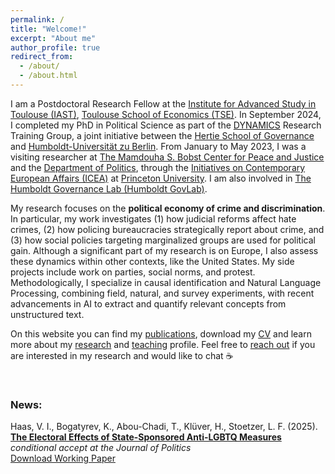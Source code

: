 ```yaml
---
permalink: /
title: "Welcome!"
excerpt: "About me"
author_profile: true
redirect_from: 
  - /about/
  - /about.html
---
```


I am a Postdoctoral Research Fellow at the [Institute for Advanced Study in Toulouse (IAST)](https://www.iast.fr/people/violeta-haas), [Toulouse School of Economics (TSE)](https://www.tse-fr.eu). In September 2024, I completed my PhD in Political Science as part of the [DYNAMICS](https://www.sowi.hu-berlin.de/en/dynamics) Research Training Group, a joint initiative between the [Hertie School of Governance](https://www.hertie-school.org/de/) and [Humboldt-Universität zu Berlin](https://www.sowi.hu-berlin.de/en/lehrbereiche-en/comparative-political-behavior/team/violeta-haas). From January to May 2023, I was a visiting researcher at [The Mamdouha S. Bobst Center for Peace and Justice](https://bobst.princeton.edu) and the [Department of Politics](https://politics.princeton.edu), through the [Initiatives on Contemporary European Affairs (ICEA)](https://icea.spia.princeton.edu/people/violeta-haas) at [Princeton University](https://www.princeton.edu). I am also involved in [The Humboldt Governance Lab (Humboldt GovLab)](https://hu-govlab.de/en/team-2/). 

My research focuses on the **political economy of crime and discrimination**. In particular, my work investigates (1) how judicial reforms affect hate crimes, (2) how policing bureaucracies strategically report about crime, and (3) how social policies targeting marginalized groups are used for political gain. Although a significant part of my research is on Europe, I also assess these dynamics within other contexts, like the United States. My side projects include work on parties, social norms, and protest. Methodologically, I specialize in causal identification and Natural Language Processing, combining field, natural, and survey experiments, with recent advancements in AI to extract and quantify relevant concepts from unstructured text.

On this website you can find my [publications](https://violeta-haas.github.io/publications/), download my [CV](https://violeta-haas.github.io/cv/) and learn more about my [research](https://violeta-haas.github.io/research/) and [teaching](https://violeta-haas.github.io/teaching/) profile. Feel free to [reach out](mailto:violeta.haas@iast.fr) if you are interested in my research and would like to chat :coffee:  
<p>&nbsp;</p>   


### News:  

Haas, V. I., Bogatyrev, K., Abou-Chadi, T., Klüver, H., Stoetzer, L. F. (2025). [**The Electoral Effects of State-Sponsored Anti-LGBTQ Measures**]() *conditional accept at the Journal of Politics*  
[Download Working Paper](https://doi.org/10.31219/osf.io/wvnbr_v3) 
